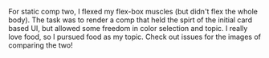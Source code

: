 For static comp two, I flexed my flex-box muscles (but didn't flex the whole body). The task was to render a comp that held the spirt of the initial card based UI, but allowed some freedom in color selection and topic. I really love food, so I pursued food as my topic. Check out issues for the images of comparing the two!
